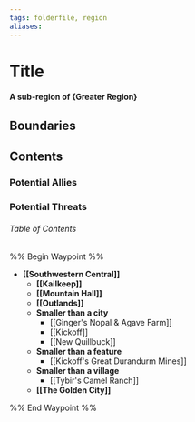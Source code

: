 ```yaml
---
tags: folderfile, region
aliases:
---
```

# Title
#### A sub-region of {Greater Region}
## Boundaries
## Contents
### Potential Allies
### Potential Threats
###### Table of Contents
%% Begin Waypoint %%
- **[[Southwestern Central]]**
	- **[[Kailkeep]]**
	- **[[Mountain Hall]]**
	- **[[Outlands]]**
	- **Smaller than a city**
		- [[Ginger's Nopal & Agave Farm]]
		- [[Kickoff]]
		- [[New Quillbuck]]
	- **Smaller than a feature**
		- [[Kickoff's Great Durandurm Mines]]
	- **Smaller than a village**
		- [[Tybir's Camel Ranch]]
	- **[[The Golden City]]**

%% End Waypoint %%
